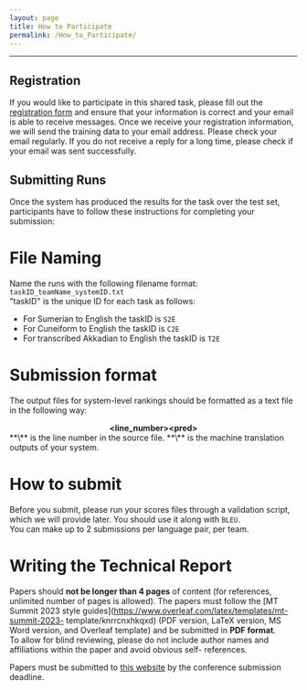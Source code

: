 ```yaml
---
layout: page
title: How to Participate
permalink: /How_to_Participate/
---
```

___
## Registration
If you would like to participate in this shared task, please fill out the [registration form](https://forms.gle/F5ScCQr7UnBPt5dG6) and ensure that your information is correct and your email is able to receive messages. Once we receive your registration information,
we will send the training data to your email address. Please check your email regularly.
If you do not receive a reply for a long time, please check if your email was sent
successfully.

## Submitting Runs
Once the system has produced the results for the task over the test set, participants have to
follow these instructions for completing your submission:
# File Naming
Name the runs with the following filename format:
`taskID_teamName_systemID.txt`  
"taskID" is the unique ID for each task as follows:  
- For Sumerian to English the taskID is `S2E`  
- For Cuneiform to English the taskID is `C2E`   
- For transcribed Akkadian to English the taskID is `T2E`

# Submission format
The output files for system-level rankings should be formatted as a text file in the
following way:
<center><b>&lt;line_number&gt;&lt;pred&gt;</b></center>  
**\<line_number>** is the line number in the source file.  
**\<pred>** is the machine translation outputs of your system.

# How to submit
Before you submit, please run your scores files through a validation script, which we
will provide later. You should use it along with `BLEU`.  
You can make up to 2 submissions per language pair, per team.

# Writing the Technical Report

Papers should **not be longer than 4 pages** of content (for references, unlimited number of
pages is allowed). The papers must follow the [MT Summit 2023 style guides](https://www.overleaf.com/latex/templates/mt-summit-2023-
template/knrrcnxhkqxd) (PDF version,
LaTeX version, MS Word version, and Overleaf
template) and be submitted in **PDF format**.  
To allow for blind reviewing,
please do not include author names and affiliations within the paper and avoid obvious self-
references.  

Papers must be submitted to [this website](https://softconf.com/mtsummit2023/research)  by the conference submission deadline.
